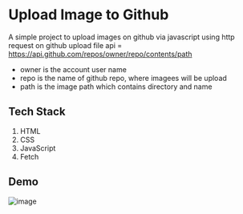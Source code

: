 # Upload Image to Github
A simple project to upload images on github via javascript using http request on github upload file api = https://api.github.com/repos/owner/repo/contents/path

- owner is the account user name
- repo is the name of github repo, where imagees will be upload
- path is the image path which contains directory and name


## Tech Stack

1. HTML
2. CSS
3. JavaScript
4. Fetch

## Demo
![image](https://user-images.githubusercontent.com/61211600/214065100-6854b2cd-6c68-44c2-b298-a5a7c2888262.png)
